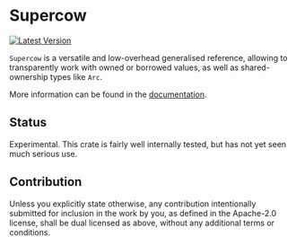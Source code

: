 # Supercow

[![Latest Version](https://img.shields.io/crates/v/supercow.svg)](https://crates.io/crates/supercow)

`Supercow` is a versatile and low-overhead generalised reference, allowing to
transparently work with owned or borrowed values, as well as shared-ownership
types like `Arc`.

More information can be found in the
[documentation](https://altsysrq.github.io/rustdoc/supercow/index.html).

## Status

Experimental. This crate is fairly well internally tested, but has not yet seen
much serious use.

## Contribution

Unless you explicitly state otherwise, any contribution intentionally submitted
for inclusion in the work by you, as defined in the Apache-2.0 license, shall
be dual licensed as above, without any additional terms or conditions.
